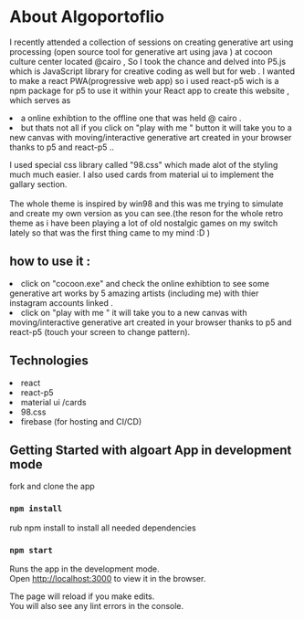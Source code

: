# About Algoportoflio

I recently attended a collection of sessions on creating generative art using processing (open source tool for generative art using java ) at cocoon culture center located @cairo , So I took the chance and delved into P5.js which is JavaScript library for creative coding as well but for web .
I wanted to make a react PWA(progressive web app) so i used react-p5 wich is a npm package for p5 to use it within your React app to create this website , which serves as
<li> a online exhibtion to the offline one that was held @ cairo .</li>
<li>but thats not all if you click on "play with me " button  it will take you to a new canvas with  moving/interactive generative art created in your browser thanks to p5 and react-p5 ..</li>

I used special css library called "98.css" which made alot of the styling much much easier.
I also used cards from material ui to implement the gallary section.
<br></br>
The whole theme is inspired by win98 and this was me trying to simulate and create my own version as you can see.(the reson for the whole retro theme as i have been playing a lot of old nostalgic games on my switch lately so that was the first thing came to my mind :D )

 
 ## how to use it :
 <li>click on "cocoon.exe" and check the online exhibtion to see some generative art works by 5 amazing artists (including me) with thier instagram accounts linked .</li>
<li>click on "play with me " it will take you to a new canvas with moving/interactive generative art created in your browser thanks to p5 and react-p5 (touch your screen to change pattern).</li>


## Technologies 
<li>react </li>
<li>react-p5 </li>
<li>material ui /cards </li>
<li>98.css</li>
<li>firebase (for hosting and CI/CD)</li>

## Getting Started with algoart App in development mode
fork and clone the app

### `npm install`
rub npm install to install all needed dependencies
### `npm start`

Runs the app in the development mode.\
Open [http://localhost:3000](http://localhost:3000) to view it in the browser.

The page will reload if you make edits.\
You will also see any lint errors in the console.




